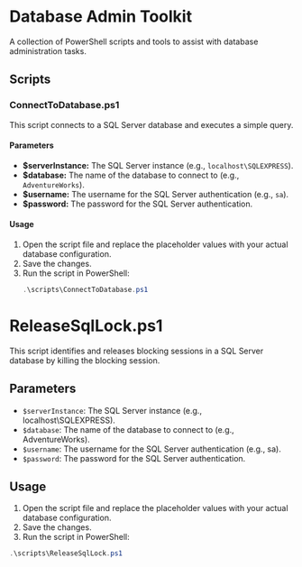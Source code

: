 # Database Admin Toolkit

A collection of PowerShell scripts and tools to assist with database administration tasks.

## Scripts

### ConnectToDatabase.ps1

This script connects to a SQL Server database and executes a simple query.

#### Parameters
- **$serverInstance:** The SQL Server instance (e.g., `localhost\SQLEXPRESS`).
- **$database:** The name of the database to connect to (e.g., `AdventureWorks`).
- **$username:** The username for the SQL Server authentication (e.g., `sa`).
- **$password:** The password for the SQL Server authentication.

#### Usage
1. Open the script file and replace the placeholder values with your actual database configuration.
2. Save the changes.
3. Run the script in PowerShell:
   ```powershell
   .\scripts\ConnectToDatabase.ps1

# ReleaseSqlLock.ps1

This script identifies and releases blocking sessions in a SQL Server database by killing the blocking session.

## Parameters

- `$serverInstance`: The SQL Server instance (e.g., localhost\SQLEXPRESS).
- `$database`: The name of the database to connect to (e.g., AdventureWorks).
- `$username`: The username for the SQL Server authentication (e.g., sa).
- `$password`: The password for the SQL Server authentication.

## Usage

1. Open the script file and replace the placeholder values with your actual database configuration.
2. Save the changes.
3. Run the script in PowerShell:

```powershell
.\scripts\ReleaseSqlLock.ps1